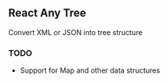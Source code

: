 ## React Any Tree

Convert XML or JSON into tree structure

### TODO

- Support for Map and other data structures
